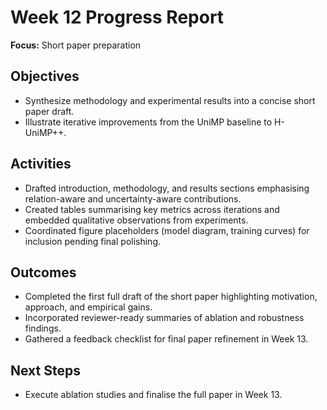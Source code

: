 # Week 12 Progress Report
**Focus:** Short paper preparation

## Objectives
- Synthesize methodology and experimental results into a concise short paper draft.
- Illustrate iterative improvements from the UniMP baseline to H-UniMP++.

## Activities
- Drafted introduction, methodology, and results sections emphasising relation-aware and uncertainty-aware contributions.
- Created tables summarising key metrics across iterations and embedded qualitative observations from experiments.
- Coordinated figure placeholders (model diagram, training curves) for inclusion pending final polishing.

## Outcomes
- Completed the first full draft of the short paper highlighting motivation, approach, and empirical gains.
- Incorporated reviewer-ready summaries of ablation and robustness findings.
- Gathered a feedback checklist for final paper refinement in Week 13.

## Next Steps
- Execute ablation studies and finalise the full paper in Week 13.

